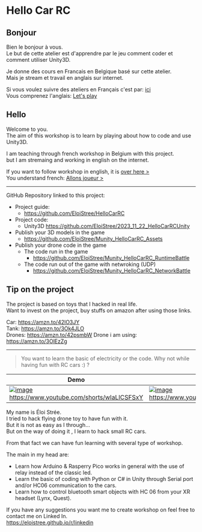 # Hello Car RC

## Bonjour

Bien le bonjour à vous.  
Le but de cette atelier est d'apprendre par le jeu comment coder et comment utiliser Unity3D.  

Je donne des cours en Francais en Belgique basé sur cette atelier.  
Mais je stream et travail en anglais sur internet.  

Si vous voulez suivre des ateliers en Français c'est par: [ici](FR)  
Vous comprenez l'anglais:  [Let's play](EN)  


## Hello

Welcome to you.  
The aim of this workshop is to learn by playing about how to code and use Unity3D.  

I am teaching through french workshop in Belgium with this project.  
but I am stremaing and working in english on the internet.  

If you want to follow workshop in english, it is [over here >](EN)  
You understand french: [Allons joueur >](FR)  



----------------------------------


GitHub Repository linked to this project:

- Project guide:
  - https://github.com/EloiStree/HelloCarRC
- Project code:
  - Unity3D https://github.com/EloiStree/2023_11_22_HelloCarRCUnity 
- Publish your 3D models in the game
  - https://github.com/EloiStree/Munity_HelloCarRC_Assets
- Publish your drone code in the game
  - The code run in the game
    - https://github.com/EloiStree/Munity_HelloCarRC_RuntimeBattle
  - The code run out of the game with netwroking (UDP)
    - https://github.com/EloiStree/Munity_HelloCarRC_NetworkBattle



## Tip on the project

The project is based on toys that I hacked in real life.  
Want to invest on the project, buy stuffs on amazon after using those links.  
    
Car: https://amzn.to/42lO3JY    
Tank: https://amzn.to/3Ok4JLO  
Drones: https://amzn.to/42psmbW
Drone i am using: https://amzn.to/3OlEzZg


--------------------------------------


> You want to learn the basic of electricity or the code. Why not while having fun with RC cars :) ?

Demo | Pitch FR | Hack Attempt
-|-|-
[![image](https://github.com/EloiStree/HelloCarRC/assets/20149493/de92b44c-9b99-492c-a64f-36cf81ff300b)](https://www.youtube.com/shorts/wIaLICSFSxY)  https://www.youtube.com/shorts/wIaLICSFSxY | [![image](https://github.com/EloiStree/HelloCarRC/assets/20149493/ff222241-7f2b-49c6-9aad-9ed9e500aaae)](https://www.youtube.com/shorts/MaStyPws_Is) https://www.youtube.com/shorts/MaStyPws_Is | [![image](https://github.com/EloiStree/HelloCarRC/assets/20149493/b77dbe94-3bcf-42cb-b172-4ed4f1709afd)](https://www.youtube.com/shorts/GRXfDuCrhLE)  https://www.youtube.com/shorts/GRXfDuCrhLE




My name is Éloi Strée.   
I tried to hack flying drone toy to have fun with it.   
But it is not as easy as I through...  
But on the way of doing it , I learn to hack small RC cars.   

 
From that fact we can have fun learning with several type of workshop.

The main in my head are:
- Learn how Arduino & Rasperry Pico works in general with the use of relay instead of the classic led.
- Learn the basic of coding with Python or C# in Unity through Serial port and/or HC06 communication to the cars.
- Learn how to control bluetooth smart objects with HC 06 from your XR headset (Lynx, Quest).

If you have any suggestions you want me to create workshop on feel free to contact me on Linked In.   
https://eloistree.github.io/r/linkedin  


